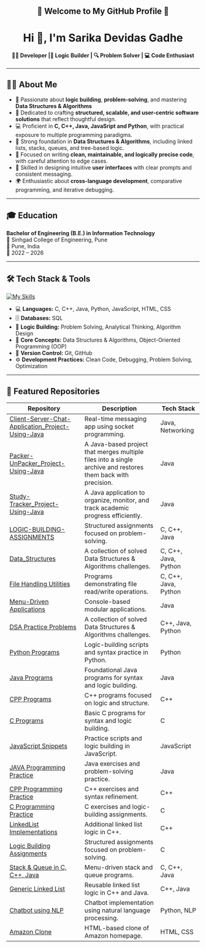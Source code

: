 <!-- Profile README for: Sarika-Gadhe -->
<h2 align="center">🌟 Welcome to My GitHub Profile 🌟</h2>
<h1 align="center">Hi 👋, I'm Sarika Devidas Gadhe</h1>
<h4 align="center">👩‍💻 Developer |🧠 Logic Builder | 🔍 Problem Solver | 💻 Code Enthusiast</h4>

----

## 👩‍💻 About Me  

- 🧠 Passionate about **logic building**, **problem-solving**, and mastering **Data Structures & Algorithms**  
- 🚀 Dedicated to crafting **structured, scalable, and user-centric software solutions** that reflect thoughtful design.
- 💻 Proficient in **C, C++, Java, JavaSript and Python**, with practical exposure to multiple programming paradigms.  
- 🧠 Strong foundation in **Data Structures & Algorithms**, including linked lists, stacks, queues, and tree-based logic. 
- 📝 Focused on writing **clean, maintainable, and logically precise code**, with careful attention to edge cases. 
- 🎨 Skilled in designing intuitive **user interfaces** with clear prompts and consistent messaging.
- 🌍 Enthusiastic about **cross-language development**, comparative programming, and iterative debugging.

---

## 🎓 Education  

**Bachelor of Engineering (B.E.) in Information Technology**  
🏫 Sinhgad College of Engineering, Pune  
📍 Pune, India  
📅 2022 – 2026  

----


## 🛠️ Tech Stack & Tools  

[![My Skills](https://skillicons.dev/icons?i=c,cpp,java,python,js,html,css,sql,git,github&perline=8)](https://skillicons.dev)  

- 💻 **Languages:** C, C++, Java, Python, JavaScript, HTML, CSS  
- 🗄️ **Databases:** SQL
- 🧠 **Logic Building:** Problem Solving, Analytical Thinking, Algorithm Design  
- 🧩 **Core Concepts:** Data Structures & Algorithms, Object-Oriented Programming (OOP)  
- 🔧 **Version Control:** Git, GitHub  
- ⚙️ **Development Practices:** Clean Code, Debugging, Problem Solving,  Optimization

  
----

## 📂 Featured Repositories  

| Repository | Description | Tech Stack |
|------------|-------------|------------|
| [Client-Server-Chat-Application_Project-Using-Java](https://github.com/Sarika-Gadhe/Client-Server-Chat-Application_Project-Using-Java.git) | Real-time messaging app using socket programming. | Java, Networking |
| [Packer-UnPacker_Project-Using-Java](https://github.com/Sarika-Gadhe/Packer-UnPacker_Project-Using-Java.git) | A Java-based project that merges multiple files into a single archive and restores them back with precision. | Java |
| [Study-Tracker_Project-Using-Java](https://github.com/Sarika-Gadhe/Study-Tracker_Project-Using-Java.git) | A Java application to organize, monitor, and track academic progress efficiently. | Java |
| [LOGIC-BUILDING-ASSIGNMENTS](https://github.com/Sarika-Gadhe/LOGIC-BUILDING-ASSIGNMENTS.git) | Structured assignments focused on problem-solving.| C, C++, Java |
| [Data_Structures ](https://github.com/Sarika-Gadhe/Data_Structures.git) | A collection of solved Data Structures & Algorithms challenges.  | C, C++, Java, Python|
| [File Handling Utilities](https://github.com/Sarika-Gadhe/File-Handling-In-C-Cpp-Java-Python) | Programs demonstrating file read/write operations. | C, C++, Java, Python |
| [Menu-Driven Applications](https://github.com/Sarika-Gadhe/Menu-Driven-Applications-In-Java) | Console-based modular applications. | Java |
| [DSA Practice Problems](https://github.com/Sarika-Gadhe/DSA-Practice-Problems) | A collection of solved Data Structures & Algorithms challenges. | C++, Java, Python |
| [Python Programs](https://github.com/Sarika-Gadhe/Python_Programs) | Logic-building scripts and syntax practice in Python. | Python |
| [Java Programs](https://github.com/Sarika-Gadhe/Java_Programs) | Foundational Java programs for syntax and logic building. | Java |
| [CPP Programs](https://github.com/Sarika-Gadhe/CPP_Programs) | C++ programs focused on logic and structure. | C++ |
| [C Programs](https://github.com/Sarika-Gadhe/C_Programs) | Basic C programs for syntax and logic building. | C |
| [JavaScript Snippets](https://github.com/Sarika-Gadhe/JavaScript) | Practice scripts and logic building in JavaScript. | JavaScript |
| [JAVA Programming Practice](https://github.com/Sarika-Gadhe/JAVA_Programming_Practice) | Java exercises and problem-solving practice. | Java |
| [CPP Programming Practice](https://github.com/Sarika-Gadhe/CPP_Programming_Practice) | C++ exercises and syntax refinement. | C++ |
| [C Programming Practice](https://github.com/Sarika-Gadhe/C_Programming_Practice) | C exercises and logic-building assignments. | C |
| [LinkedList Implementations](https://github.com/Sarika-Gadhe/_LinkedList_Implementations_) | Additional linked list logic in C++. | C++ |
| [Logic Building Assignments](https://github.com/Sarika-Gadhe/LOGIC-BUILDING-ASSIGNMENTS) | Structured assignments focused on problem-solving. | C |
| [Stack & Queue in C, C++, Java](https://github.com/Sarika-Gadhe/Stack-Queue-In-C-Cpp-Java) | Menu-driven stack and queue programs. | C, C++, Java |
| [Generic Linked List](https://github.com/Sarika-Gadhe/Generic-Linked-List-In-Cpp-Java) | Reusable linked list logic in C++ and Java. | C++, Java |
| [Chatbot using NLP](https://github.com/Sarika-Gadhe/Implementation-of-Chatbot-using-NLP) | Chatbot implementation using natural language processing. | Python, NLP |
| [Amazon Clone](https://github.com/Sarika-Gadhe/Amazon-Clone) | HTML-based clone of Amazon homepage. | HTML, CSS |











